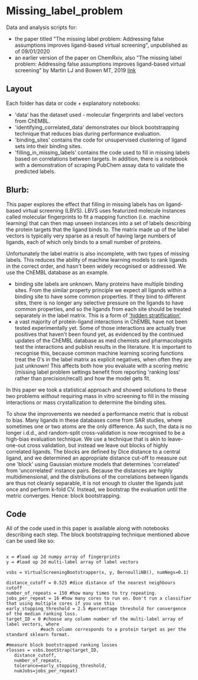 # Missing_label_problem
Data and analysis scripts for:
- the paper titled "The missing label problem: Addressing false assumptions improves ligand-based virtual screening", unpublished as of 09/01/2020
- an earlier version of the paper on ChemRxiv, also "The missing label problem: Addressing false assumptions improves ligand-based virtual screening" by Martin LJ and Bowen MT, 2019 [link](https://chemrxiv.org/articles/The_Missing_Label_Problem_Addressing_False_Assumptions_Improves_Ligand-Based_Virtual_Screening/9758423/1)


## Layout
Each folder has data or code + explanatory notebooks:
* 'data' has the dataset used - molecular fingerprints and label vectors from ChEMBL.
* 'identifying_correlated_data' demonstrates our block bootstrapping technique that reduces bias during performance evaluation. 
* 'binding_sites' contains the code for unsupervised clustering of ligand sets into their binding sites. 
* 'filling_in_missing_labels' contains the code used to fill in missing labels based on correlations between targets. In addition, there is a notebook with a demonstration of scraping PubChem assay data to validate the predicted labels.


## Blurb:
This paper explores the effect that filling in missing labels has on ligand-based virtual screening (LBVS). 
LBVS uses featurized molecule instances called molecular fingerprints to fit a mapping function (i.e. machine learning) that can then 
map unseen instances into a set of labels describing the protein targets that the ligand binds to. The matrix made up of
the label vectors is typically very sparse as a result of having large numbers of ligands, each of which only binds to a small number of proteins.

Unfortunately the label matrix is also incomplete, with two types of missing labels. This reduces the ability of 
machine learning models to rank ligands in the correct order, and hasn't been widely recognised or addressed. We use the ChEMBL database as an example.
 * binding site labels are unknown. Many proteins have multiple binding sites. From the similar property principle we expect
 all ligands within a binding site to have some common properties. If they bind to different sites, there is no longer any 
 selective pressure on the ligands to have common properties, and so the ligands from each site should be treated separately in the label matrix. This is a form of ['hidden stratification'](https://arxiv.org/abs/1909.12475)
* a vast majority of protein-ligand interactions in ChEMBL 
have not been tested experimentally yet. Some of those interactions are actually true positives that 
haven't been found yet, as evidenced by the continued 
updates of the ChEMBL database as med chemists and pharmacologists test the interactions and publish results
 in the literature. It is important to recognise this, because common machine learning scoring functions treat the 0's in the label matrix as explicit negatives, when often they are just unknown! This affects both how you evaluate with a scoring metric (missing label problem settings benefit from reporting 'ranking loss' rather than precision/recall) and how the model gets fit. 
 
 In this paper we took a statistical approach and showed solutions to these two problems _without_ requiring mass in vitro screening 
 to fill in the missing interactions or mass crystallization to determine the binding sites. 
 
 To show the improvements we needed a performance metric that is robust to bias. Many ligands in these databases come from 
 SAR studies, where sometimes one or two atoms are the only difference. As such, the data is no longer i.d.d., and random-split 
 cross-validation is now recognised to be a high-bias
 evaluation technique. We use a technique that is akin to leave-one-out cross validation, but instead we leave out blocks of highly correlated ligands. The blocks are defined by Dice distance to a central ligand, and we determined an appropriate distance cut-off to measure out one 'block' using Gaussian mixture models that determines 'correlated' from 'uncorrelated' instance pairs.
 Because the distances are highly multidimensional, and the distributions of the correlations between ligands are thus not cleanly separable, it is not enough to cluster the ligands just once and perform k-fold CV. Instead, we bootstrap the evaluation until the metric converges. Hence: block bootstrapping.
 
 ## Code
 All of the code used in this paper is available along with notebooks describing each step. The block bootstrapping technique mentioned above 
 can be used like so:
 
 ```

x = #load up 2d numpy array of fingerprints
y = #load up 2d multi-label array of label vectors

vsbs = VirtualScreeningBootstrapper(x, y, BernoulliNB(), numNegs=0.1)

distance_cutoff = 0.525 #dice distance of the nearest neighbours cutoff
number_of_repeats = 150 #how many times to try repeating.
jobs_per_repeat = 16 #how many cores to run on. Don't run a classifier that using multiple cores if you use this
early_stopping_threshold = 2.5 #percentage threshold for convergence of the median ranking loss. 
target_ID = 0 #choose any column number of the multi-label array of label vectors, where
              #each column corresponds to a protein target as per the standard sklearn format. 

#measure block bootstrapped ranking losses
rlosses = vsbs.bootStrap(target_ID, 
    distance_cutoff, 
    number_of_repeats, 
    tolerance=early_stopping_threshold, 
    numJobs=jobs_per_repeat)
 
 ```
